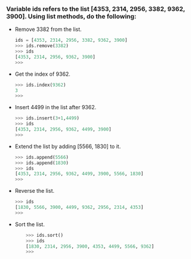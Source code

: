 ### Variable ids refers to the list [4353, 2314, 2956, 3382, 9362, 3900]. Using list methods, do the following:


- Remove 3382 from the list.
    ```python
    ids = [4353, 2314, 2956, 3382, 9362, 3900]
    >>> ids.remove(3382)
    >>> ids
    [4353, 2314, 2956, 9362, 3900]
    >>> 
    ```
- Get the index of 9362.
    ```python
    >>> ids.index(9362)
    3
    >>> 
    ```
- Insert 4499 in the list after 9362.
    ```python
    >>> ids.insert(3+1,4499)
    >>> ids
    [4353, 2314, 2956, 9362, 4499, 3900]
    >>> 
    ```
- Extend the list by adding [5566, 1830] to it.
    ```python
    >>> ids.append(5566)
    >>> ids.append(1830)
    >>> ids
    [4353, 2314, 2956, 9362, 4499, 3900, 5566, 1830]
    >>> 
    ```
- Reverse the list.
    ```python
    >>> ids
    [1830, 5566, 3900, 4499, 9362, 2956, 2314, 4353]
    >>> 
    ```
- Sort the list.    
    ```python
        >>> ids.sort()
        >>> ids
        [1830, 2314, 2956, 3900, 4353, 4499, 5566, 9362]
        >>> 
    ```